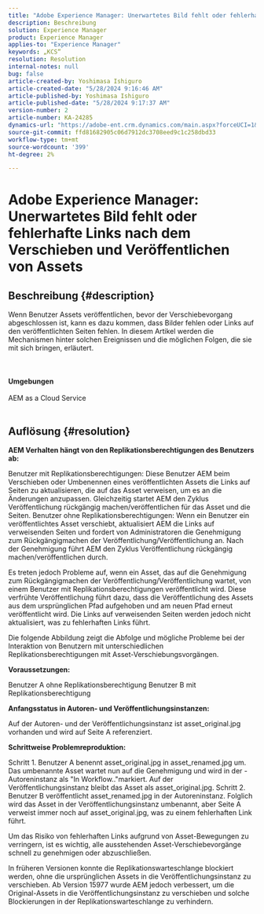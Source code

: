 ```yaml
---
title: "Adobe Experience Manager: Unerwartetes Bild fehlt oder fehlerhafte Links nach dem Verschieben und Veröffentlichen von Assets"
description: Beschreibung
solution: Experience Manager
product: Experience Manager
applies-to: "Experience Manager"
keywords: „KCS“
resolution: Resolution
internal-notes: null
bug: false
article-created-by: Yoshimasa Ishiguro
article-created-date: "5/28/2024 9:16:46 AM"
article-published-by: Yoshimasa Ishiguro
article-published-date: "5/28/2024 9:17:37 AM"
version-number: 2
article-number: KA-24285
dynamics-url: "https://adobe-ent.crm.dynamics.com/main.aspx?forceUCI=1&pagetype=entityrecord&etn=knowledgearticle&id=f77fb9fd-d21c-ef11-840b-6045bd034c54"
source-git-commit: ffd81682905c06d7912dc3708eed9c1c258dbd33
workflow-type: tm+mt
source-wordcount: '399'
ht-degree: 2%

---
```


# Adobe Experience Manager: Unerwartetes Bild fehlt oder fehlerhafte Links nach dem Verschieben und Veröffentlichen von Assets

## Beschreibung {#description}

Wenn Benutzer Assets veröffentlichen, bevor der Verschiebevorgang abgeschlossen ist, kann es dazu kommen, dass Bilder fehlen oder Links auf den veröffentlichten Seiten fehlen. In diesem Artikel werden die Mechanismen hinter solchen Ereignissen und die möglichen Folgen, die sie mit sich bringen, erläutert.<br><br> <br><br><b>Umgebungen</b><br><br>AEM as a Cloud Service
<br> 

## Auflösung {#resolution}


<b>AEM Verhalten hängt von den Replikationsberechtigungen des Benutzers ab:</b>

Benutzer mit Replikationsberechtigungen: Diese Benutzer AEM beim Verschieben oder Umbenennen eines veröffentlichten Assets die Links auf Seiten zu aktualisieren, die auf das Asset verweisen, um es an die Änderungen anzupassen. Gleichzeitig startet AEM den Zyklus Veröffentlichung rückgängig machen/veröffentlichen für das Asset und die Seiten.
Benutzer ohne Replikationsberechtigungen: Wenn ein Benutzer ein veröffentlichtes Asset verschiebt, aktualisiert AEM die Links auf verweisenden Seiten und fordert von Administratoren die Genehmigung zum Rückgängigmachen der Veröffentlichung/Veröffentlichung an. Nach der Genehmigung führt AEM den Zyklus Veröffentlichung rückgängig machen/veröffentlichen durch.

Es treten jedoch Probleme auf, wenn ein Asset, das auf die Genehmigung zum Rückgängigmachen der Veröffentlichung/Veröffentlichung wartet, von einem Benutzer mit Replikationsberechtigungen veröffentlicht wird. Diese verfrühte Veröffentlichung führt dazu, dass die Veröffentlichung des Assets aus dem ursprünglichen Pfad aufgehoben und am neuen Pfad erneut veröffentlicht wird. Die Links auf verweisenden Seiten werden jedoch nicht aktualisiert, was zu fehlerhaften Links führt.

Die folgende Abbildung zeigt die Abfolge und mögliche Probleme bei der Interaktion von Benutzern mit unterschiedlichen Replikationsberechtigungen mit Asset-Verschiebungsvorgängen.

<b>Voraussetzungen:</b>

Benutzer A ohne Replikationsberechtigung Benutzer B mit Replikationsberechtigung

<b>Anfangsstatus in Autoren- und Veröffentlichungsinstanzen:</b>

Auf der Autoren- und der Veröffentlichungsinstanz ist asset_original.jpg vorhanden und wird auf Seite A referenziert.

<b>Schrittweise Problemreproduktion:</b>

Schritt 1. Benutzer A benennt asset_original.jpg in asset_renamed.jpg um. Das umbenannte Asset wartet nun auf die Genehmigung und wird in der -Autoreninstanz als &quot;In Workflow..&quot;markiert. Auf der Veröffentlichungsinstanz bleibt das Asset als asset_original.jpg.
Schritt 2. Benutzer B veröffentlicht asset_renamed.jpg in der Autoreninstanz. Folglich wird das Asset in der Veröffentlichungsinstanz umbenannt, aber Seite A verweist immer noch auf asset_original.jpg, was zu einem fehlerhaften Link führt.

Um das Risiko von fehlerhaften Links aufgrund von Asset-Bewegungen zu verringern, ist es wichtig, alle ausstehenden Asset-Verschiebevorgänge schnell zu genehmigen oder abzuschließen.

In früheren Versionen konnte die Replikationswarteschlange blockiert werden, ohne die ursprünglichen Assets in die Veröffentlichungsinstanz zu verschieben. Ab Version 15977 wurde AEM jedoch verbessert, um die Original-Assets in die Veröffentlichungsinstanz zu verschieben und solche Blockierungen in der Replikationswarteschlange zu verhindern.
